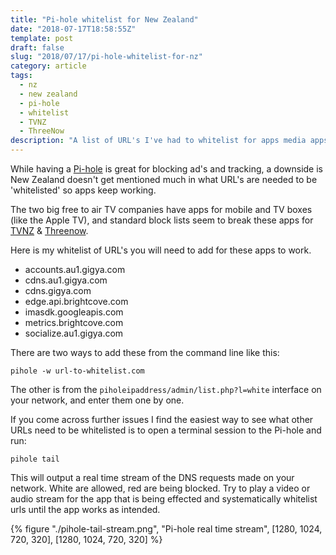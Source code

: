 ```yaml
---
title: "Pi-hole whitelist for New Zealand"
date: "2018-07-17T18:58:55Z"
template: post
draft: false
slug: "2018/07/17/pi-hole-whitelist-for-nz"
category: article
tags:
  - nz
  - new zealand
  - pi-hole
  - whitelist
  - TVNZ
  - ThreeNow
description: "A list of URL's I've had to whitelist for apps media apps in New Zealand"
---
```


While having a [Pi-hole](https://pi-hole.net/) is great for blocking ad's and tracking, a downside is New Zealand doesn't get mentioned much in what URL's are needed to be 'whitelisted' so apps keep working.

The two big free to air TV companies have apps for mobile and TV boxes (like the Apple TV), and standard block lists seem to break these apps for [TVNZ](https://www.tvnz.co.nz/shows) & [Threenow](https://www.threenow.co.nz/).

Here is my whitelist of URL's you will need to add for these apps to work.

- accounts.au1.gigya.com
- cdns.au1.gigya.com
- cdns.gigya.com
- edge.api.brightcove.com
- imasdk.googleapis.com
- metrics.brightcove.com
- socialize.au1.gigya.com

There are two ways to add these from the command line like this:

```
pihole -w url-to-whitelist.com
```

The other is from the `piholeipaddress/admin/list.php?l=white` interface on your network, and enter them one by one.

If you come across further issues I find the easiest way to see what other URLs need to be whitelisted is to open a terminal session to the Pi-hole and run:

```
pihole tail
```

This will output a real time stream of the DNS requests made on your network. White are allowed, red are being blocked. Try to play a video or audio stream for the app that is being effected and systematically whitelist urls until the app works as intended.

{% figure "./pihole-tail-stream.png", "Pi-hole real time stream", [1280, 1024, 720, 320], [1280, 1024, 720, 320] %}
